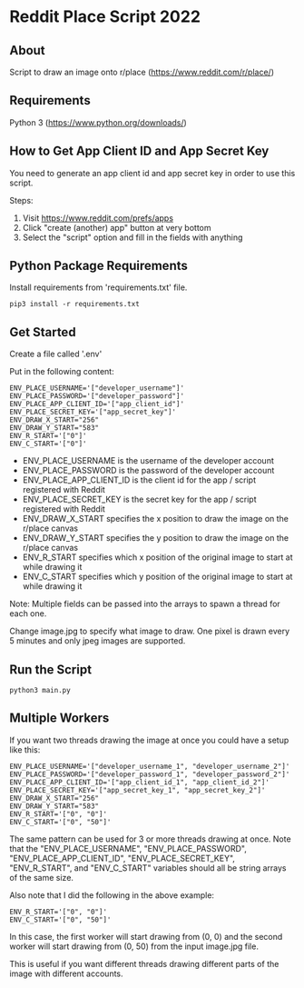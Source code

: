 # Reddit Place Script 2022

## About

Script to draw an image onto r/place (https://www.reddit.com/r/place/)

## Requirements

Python 3 (https://www.python.org/downloads/)

## How to Get App Client ID and App Secret Key

You need to generate an app client id and app secret key in order to use this script.

Steps:

1. Visit https://www.reddit.com/prefs/apps
2. Click "create (another) app" button at very bottom 
3. Select the "script" option and fill in the fields with anything

## Python Package Requirements

Install requirements from 'requirements.txt' file.

```shell
pip3 install -r requirements.txt
```

## Get Started

Create a file called '.env'

Put in the following content:

```text
ENV_PLACE_USERNAME='["developer_username"]'
ENV_PLACE_PASSWORD='["developer_password"]'
ENV_PLACE_APP_CLIENT_ID='["app_client_id"]'
ENV_PLACE_SECRET_KEY='["app_secret_key"]'
ENV_DRAW_X_START="256"
ENV_DRAW_Y_START="583"
ENV_R_START='["0"]'
ENV_C_START='["0"]'
```

- ENV_PLACE_USERNAME is the username of the developer account
- ENV_PLACE_PASSWORD is the password of the developer account
- ENV_PLACE_APP_CLIENT_ID is the client id for the app / script registered with Reddit
- ENV_PLACE_SECRET_KEY is the secret key for the app / script registered with Reddit
- ENV_DRAW_X_START specifies the x position to draw the image on the r/place canvas
- ENV_DRAW_Y_START specifies the y position to draw the image on the r/place canvas
- ENV_R_START specifies which x position of the original image to start at while drawing it
- ENV_C_START specifies which y position of the original image to start at while drawing it


Note: Multiple fields can be passed into the arrays to spawn a thread for each one.

Change image.jpg to specify what image to draw. One pixel is drawn every 5 minutes and only jpeg images are supported.

## Run the Script

```
python3 main.py
```

## Multiple Workers

If you want two threads drawing the image at once you could have a setup like this:

```text
ENV_PLACE_USERNAME='["developer_username_1", "developer_username_2"]'
ENV_PLACE_PASSWORD='["developer_password_1", "developer_password_2"]'
ENV_PLACE_APP_CLIENT_ID='["app_client_id_1", "app_client_id_2"]'
ENV_PLACE_SECRET_KEY='["app_secret_key_1", "app_secret_key_2"]'
ENV_DRAW_X_START="256"
ENV_DRAW_Y_START="583"
ENV_R_START='["0", "0"]'
ENV_C_START='["0", "50"]'
```

The same pattern can be used for 3 or more threads drawing at once. Note that the "ENV_PLACE_USERNAME", "ENV_PLACE_PASSWORD", "ENV_PLACE_APP_CLIENT_ID", "ENV_PLACE_SECRET_KEY", "ENV_R_START", and "ENV_C_START" variables should all be string arrays of the same size.

Also note that I did the following in the above example:

```text
ENV_R_START='["0", "0"]'
ENV_C_START='["0", "50"]'
```

In this case, the first worker will start drawing from (0, 0) and the second worker will start drawing from (0, 50) from the input image.jpg file. 

This is useful if you want different threads drawing different parts of the image with different accounts. 
